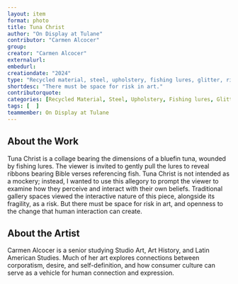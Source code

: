 ```yaml
---
layout: item
format: photo
title: Tuna Christ
author: "On Display at Tulane"
contributor: "Carmen Alcocer"
group: 
creator: "Carmen Alcocer"
externalurl: 
embedurl: 
creationdate: "2024"
type: "Recycled material, steel, upholstery, fishing lures, glitter, ribbon"
shortdesc: "There must be space for risk in art."
contributorquote: 
categories: [Recycled Material, Steel, Upholstery, Fishing lures, Glitter, Ribbon, Politics]
tags: [  ]
teammember: On Display at Tulane
---
```


## About the Work

Tuna Christ is a collage bearing the dimensions of a bluefin tuna, wounded by fishing lures. The viewer is invited to gently pull the lures to reveal ribbons bearing Bible verses referencing fish. Tuna Christ is not intended as a mockery; instead, I wanted to use this allegory to prompt the viewer to examine how they perceive and interact with their own beliefs. Traditional gallery spaces viewed the interactive nature of this piece, alongside its fragility, as a risk. But there must be space for risk in art, and openness to the change that human interaction can create.

## About the Artist

Carmen Alcocer is a senior studying Studio Art, Art History, and Latin American Studies. Much of her art explores connections between corporatism, desire, and self-definition, and how consumer culture can serve as a vehicle for human connection and expression.

